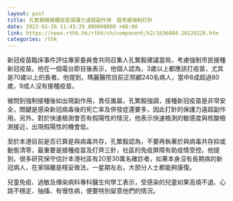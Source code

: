 ```yaml
---
layout: post
title: 孔繁毅稱接種疫苗保護力遠超副作用　倡考慮強制打針
date: 2022-02-26 11:43:29.000000000 +08:00
link: https://news.rthk.hk/rthk/ch/component/k2/1636004-20220226.htm
categories: rthk
---
```


新冠疫苗臨床事件評估專家委員會共同召集人孔繁毅建議當局，考慮強制市民接種新冠疫苗。他在一個電台節目後表示，他個人認為，3歲以上都應該打疫苗，尤其是70歲以上的長者。他提到，瑪麗醫院目前正照顧240名病人，當中8成超過80歲，9成人沒有接種疫苗。

被問到強制接種後如出現副作用，責任誰屬，孔繁毅強調，接種新冠疫苗是非常安全，關鍵是感染新冠病毒後的死亡率及併發症還要多，因此打針的保護力遠超副作用。另外，對於快速檢測會否有假陽性的情況，他表示快速檢測的敏感度與核酸檢測接近，出現假陽性的機會低。

至於本港目前是否已算是與病毒共存，孔繁毅認為，不要再執著於與病毒共存抑或動態清零，最重要是接種疫苗及打齊三針，社區的免疫屏障有助疫情受控。他提到，很多研究保守估計本港社區有20至30萬名確診者，如果本身沒有長期病的新冠病人，在家隔離是穩妥做法，一星期左右，大部分人士都能夠康復。

兒童免疫、過敏及傳染病科專科醫生何學工表示，受感染的兒童如果高燒不退、心跳不穩定、抽搐、有慢性病，便要特別留意他們的情況。
